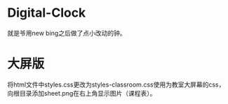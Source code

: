 # Digital-Clock
就是爷用new bing之后做了点小改动的钟。

# 大屏版
将html文件中styles.css更改为styles-classroom.css使用为教室大屏幕的css，向根目录添加sheet.png在右上角显示图片（课程表）。
